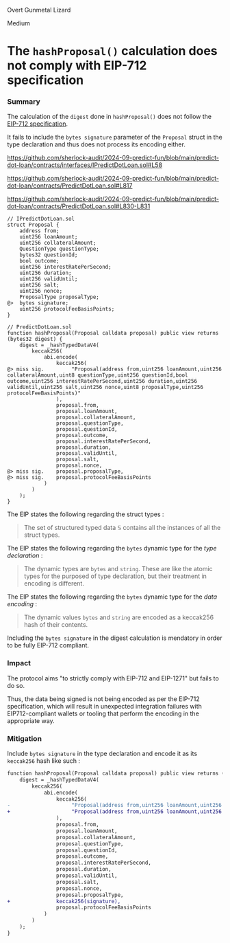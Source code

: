 Overt Gunmetal Lizard

Medium

# The `hashProposal()` calculation does not comply with EIP-712 specification

### Summary

The calculation of the `digest` done in `hashProposal()` does not follow the [EIP-712 specification](https://eips.ethereum.org/EIPS/eip-712#definition-of-encodedata).

It fails to include the `bytes signature` parameter of the `Proposal` struct in the type declaration and thus does not process its encoding either.

<https://github.com/sherlock-audit/2024-09-predict-fun/blob/main/predict-dot-loan/contracts/interfaces/IPredictDotLoan.sol#L58>

<https://github.com/sherlock-audit/2024-09-predict-fun/blob/main/predict-dot-loan/contracts/PredictDotLoan.sol#L817>

<https://github.com/sherlock-audit/2024-09-predict-fun/blob/main/predict-dot-loan/contracts/PredictDotLoan.sol#L830-L831>

```solidity
// IPredictDotLoan.sol
struct Proposal {
    address from;
    uint256 loanAmount;
    uint256 collateralAmount;
    QuestionType questionType;
    bytes32 questionId;
    bool outcome;
    uint256 interestRatePerSecond;
    uint256 duration;
    uint256 validUntil;
    uint256 salt;
    uint256 nonce;
    ProposalType proposalType;
@>  bytes signature;
    uint256 protocolFeeBasisPoints;
}

// PredictDotLoan.sol
function hashProposal(Proposal calldata proposal) public view returns (bytes32 digest) {
    digest = _hashTypedDataV4(
        keccak256(
            abi.encode(
                keccak256(
@> miss sig.         "Proposal(address from,uint256 loanAmount,uint256 collateralAmount,uint8 questionType,uint256 questionId,bool outcome,uint256 interestRatePerSecond,uint256 duration,uint256 validUntil,uint256 salt,uint256 nonce,uint8 proposalType,uint256 protocolFeeBasisPoints)"
                ),
                proposal.from,
                proposal.loanAmount,
                proposal.collateralAmount,
                proposal.questionType,
                proposal.questionId,
                proposal.outcome,
                proposal.interestRatePerSecond,
                proposal.duration,
                proposal.validUntil,
                proposal.salt,
                proposal.nonce,
@> miss sig.    proposal.proposalType,
@> miss sig.    proposal.protocolFeeBasisPoints
            )
        )
    );
}
```

The EIP states the following regarding the struct types :

> The set of structured typed data 𝕊 contains all the instances of all the struct types.

The EIP states the following regarding the `bytes` dynamic type for the *type declaration* :

> The dynamic types are `bytes` and `string`. These are like the atomic types for the purposed of type declaration, but their treatment in encoding is different.

The EIP states the following regarding the `bytes` dynamic type for the *data encoding* :

> The dynamic values `bytes` and `string` are encoded as a keccak256 hash of their contents.

Including the `bytes signature` in the digest calculation is mendatory in order to be fully EIP-712 compliant.

### Impact

The protocol aims "to strictly comply with EIP-712 and EIP-1271" but fails to do so.

Thus, the data being signed is not being encoded as per the EIP-712 specification, which will result in unexpected integration failures with EIP712-compliant wallets or tooling that perform the encoding in the appropriate way.

### Mitigation

Include `bytes signature` in the type declaration and encode it as its `keccak256` hash like such :

```diff
function hashProposal(Proposal calldata proposal) public view returns (bytes32 digest) {
    digest = _hashTypedDataV4(
        keccak256(
            abi.encode(
                keccak256(
-                    "Proposal(address from,uint256 loanAmount,uint256 collateralAmount,uint8 questionType,uint256 questionId,bool outcome,uint256 interestRatePerSecond,uint256 duration,uint256 validUntil,uint256 salt,uint256 nonce,uint8 proposalType,uint256 protocolFeeBasisPoints)"
+                    "Proposal(address from,uint256 loanAmount,uint256 collateralAmount,uint8 questionType,uint256 questionId,bool outcome,uint256 interestRatePerSecond,uint256 duration,uint256 validUntil,uint256 salt,uint256 nonce,uint8 proposalType,bytes signature,uint256 protocolFeeBasisPoints)"
                ),
                proposal.from,
                proposal.loanAmount,
                proposal.collateralAmount,
                proposal.questionType,
                proposal.questionId,
                proposal.outcome,
                proposal.interestRatePerSecond,
                proposal.duration,
                proposal.validUntil,
                proposal.salt,
                proposal.nonce,
                proposal.proposalType,
+               keccak256(signature),
                proposal.protocolFeeBasisPoints
            )
        )
    );
}
```